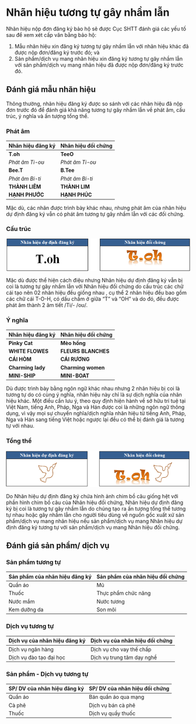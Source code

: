 # Nhãn hiệu tương tự gây nhầm lẫn
Nhãn hiệu nộp đơn đăng ký bảo hộ sẽ được Cục SHTT đánh giá các yếu tố sau để xem xét cấp văn bằng bảo hộ:
1. Mẫu nhãn hiệu xin đăng ký tương tự gây nhầm lẫn với nhãn hiệu khác đã được nộp đơn/đăng ký trước đó; và 
2. Sản phẩm/dịch vụ mang nhãn hiệu xin đăng ký tương tự gây nhầm lẫn với sản phẩm/dịch vụ mang nhãn hiệu đã được nộp đơn/đăng ký trước đó.

## Đánh giá mẫu nhãn hiệu
Thông thường, nhãn hiệu đăng ký được so sánh với các nhãn hiệu đã nộp đơn trước đó để đánh giá khả năng tương tự gây nhầm lẫn về phát âm, cấu trúc, ý nghĩa và ấn tượng tổng thể.
### Phát âm

| Nhãn hiệu đăng ký | Nhãn hiệu đối chứng |
| ----------------- | ------------------- |
| **T.oh** | **TeeO** |
| *Phát âm Ti-oʊ* | *Phát âm Ti-oʊ* |
| **Bee.T** | **B.Tee** |
| *Phát âm Bi-ti* | *Phát âm Bi-ti* |
| **THÀNH LIÊM** | **THÀNH LIM** |
| **HẠNH PHƯỚC** | **HẠNH PHÚC** |

Mặc dù, các nhãn được trình bày khác nhau, nhưng phát âm của nhãn hiệu dự định đăng ký vẫn có phát âm tương tự gây nhầm lẫn với các đối chứng.

### Cấu trúc
![Cùng cấu trúc](../../assets/img/table/cau_truc.png)

Mặc dù được thể hiện cách điệu nhưng Nhãn hiệu dự định đăng ký vẫn bị coi là tương tự gây nhầm lẫn với Nhãn hiệu đối chứng do cấu trúc các chữ cái tạo nên  02 nhãn hiệu đều giống nhau , cụ thể 2 nhãn hiệu đều bao gồm các chữ cái T-O-H, có dấu chấm ở giữa “T” và “OH” và do đó, đều được phát âm thành 2 âm tiết /Ti/- /oʊ/.

### Ý nghĩa

| Nhãn hiệu đăng ký | Nhãn hiệu đối chứng |
| ----------------- | ------------------- |
| **Pinky Cat** | **Mèo hồng** |
| **WHITE FLOWES** | **FLEURS BLANCHES** |
| **CÁI HÒM** | **CÁI RƯƠNG** |
| **Charming lady** | **Charming women** |
| **MINI-SHIP** | **MINI-BOAT** |

Dù được trình bày bằng ngôn ngữ khác nhau nhưng 2 nhãn hiệu bị coi là tương tự do có cùng ý nghĩa, nhãn hiệu này chỉ là sự dịch nghĩa của nhãn hiệu khác. Một điều cần lưu ý, theo quy định hiện hành về sở hữu trí tuệ tại Việt Nam, tiếng Anh, Pháp, Nga và Hán được coi là những ngôn ngữ thông dụng, vì vậy mọi sự chuyển nghĩa/dịch nghĩa nhãn hiệu từ tiếng Anh, Pháp, Nga và Hán sang tiếng Việt hoặc ngược lại đều có thể bị đánh giá là tương tự với nhau.

### Tổng thể
![Ấn tượng tổng thể](../../assets/img/table/tong_the.png)

Do Nhãn hiệu dự định đăng ký chứa hình ảnh chim bồ câu giống hệt với phần hình chim bồ câu của Nhãn hiệu đối chứng, Nhãn hiệu dự định đăng ký bị coi là tương tự gây nhầm lẫn do chúng tạo ra ấn tượng tổng thể tương tự nhau hoặc gây nhầm lẫn cho người tiêu dùng về nguồn gốc xuất xứ sản phẩm/dịch vụ mang nhãn hiệu nếu sản phẩm/dịch vụ mang Nhãn hiệu dự định đăng ký tương tự với sản phẩm/dịch vụ mang Nhãn hiệu đối chứng.

## Đánh giá sản phẩm/ dịch vụ
### Sản phẩm tương tự

| Sản phẩm của nhãn hiệu đăng ký | Sản phẩm của nhãn hiệu đối chứng |
| ---- | --- |
| Quần áo | Mũ |
| Thuốc | Thực phẩm chức năng |
| Nước mắm | Nước tương |
| Kem dưỡng da | Son môi |

### Dịch vụ tương tự

| Dịch vụ của nhãn hiệu đăng ký | Dịch vụ của nhãn hiệu đối chứng |
| ---- | --- |
| Dịch vụ ngân hàng | Dịch vụ cho vay thế chấp |
| Dịch vụ đào tạo đại học | Dịch vụ trung tâm dạy nghề | Dịch vụ cung cấp thực phẩm cho tiệc cưới | Dịch vụ nhà hàng tiệc cưới |

### Sản phẩm - Dịch vụ tương tự
| SP/ DV của nhãn hiệu đăng ký | SP/ DV của nhãn hiệu đối chứng |
| ---- | --- |
| Quần áo | Bán quần áo qua mạng |
| Cà phê | Dịch vụ bán cà phê |
| Thuốc | Dịch vụ quầy thuốc |